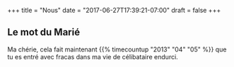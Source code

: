 +++
title = "Nous"
date = "2017-06-27T17:39:21-07:00"
draft = false
+++

## Le mot du Marié


Ma chérie, cela fait maintenant {{% timecountup "2013" "04" "05" %}} que tu es entré avec fracas dans ma vie de célibataire endurci.
